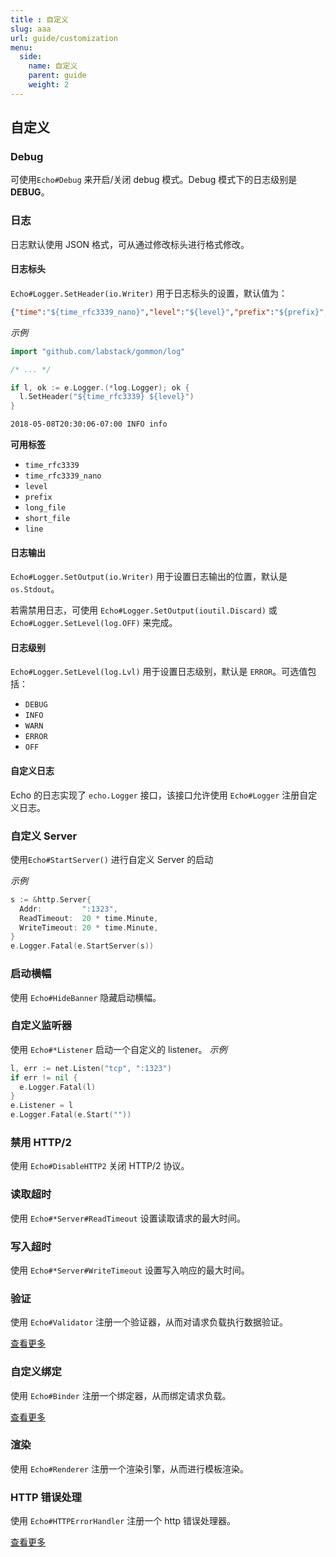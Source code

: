```yaml
---
title : 自定义
slug: aaa
url: guide/customization
menu:
  side:
    name: 自定义
    parent: guide
    weight: 2
---
```


## 自定义

### Debug

可使用`Echo#Debug` 来开启/关闭 debug 模式。Debug 模式下的日志级别是 **DEBUG**。

### 日志

日志默认使用 JSON 格式，可从通过修改标头进行格式修改。

#### 日志标头
 `Echo#Logger.SetHeader(io.Writer)` 用于日志标头的设置，默认值为：

```json
{"time":"${time_rfc3339_nano}","level":"${level}","prefix":"${prefix}","file":"${short_file}","line":"${line}"}
```

*示例* 

```go
import "github.com/labstack/gommon/log"

/* ... */

if l, ok := e.Logger.(*log.Logger); ok {
  l.SetHeader("${time_rfc3339} ${level}")
}
```

```bash
2018-05-08T20:30:06-07:00 INFO info
```

**可用标签**

- `time_rfc3339`
- `time_rfc3339_nano`
- `level`
- `prefix`
- `long_file`
- `short_file`
- `line`


#### 日志输出

`Echo#Logger.SetOutput(io.Writer)` 用于设置日志输出的位置，默认是 `os.Stdout`。

若需禁用日志，可使用 `Echo#Logger.SetOutput(ioutil.Discard)` 或 `Echo#Logger.SetLevel(log.OFF)` 来完成。

#### 日志级别

`Echo#Logger.SetLevel(log.Lvl)` 用于设置日志级别，默认是 `ERROR`。可选值包括：

- `DEBUG`
- `INFO`
- `WARN`
- `ERROR`
- `OFF`

#### 自定义日志

Echo 的日志实现了  `echo.Logger`  接口，该接口允许使用 `Echo#Logger` 注册自定义日志。

### 自定义 Server

使用`Echo#StartServer()` 进行自定义 Server 的启动

*示例*

```go
s := &http.Server{
  Addr:         ":1323",
  ReadTimeout:  20 * time.Minute,
  WriteTimeout: 20 * time.Minute,
}
e.Logger.Fatal(e.StartServer(s))
```

### 启动横幅
使用 `Echo#HideBanner` 隐藏启动横幅。

### 自定义监听器
使用 `Echo#*Listener` 启动一个自定义的 listener。
*示例*

```go
l, err := net.Listen("tcp", ":1323")
if err != nil {
  e.Logger.Fatal(l)
}
e.Listener = l
e.Logger.Fatal(e.Start(""))
```

### 禁用 HTTP/2

使用 `Echo#DisableHTTP2` 关闭 HTTP/2 协议。

### 读取超时

使用 `Echo#*Server#ReadTimeout` 设置读取请求的最大时间。

### 写入超时

使用 `Echo#*Server#WriteTimeout` 设置写入响应的最大时间。

### 验证

使用 `Echo#Validator` 注册一个验证器，从而对请求负载执行数据验证。

[查看更多](https://echo.labstack.com/guide/request#validate-data)

### 自定义绑定

使用 `Echo#Binder` 注册一个绑定器，从而绑定请求负载。

[查看更多](https://echo.labstack.com/guide/request/#custom-binder)

### 渲染

使用 `Echo#Renderer` 注册一个渲染引擎，从而进行模板渲染。

### HTTP 错误处理

使用 `Echo#HTTPErrorHandler` 注册一个 http 错误处理器。

[查看更多](https://echo.labstack.com/guide/error-handling)